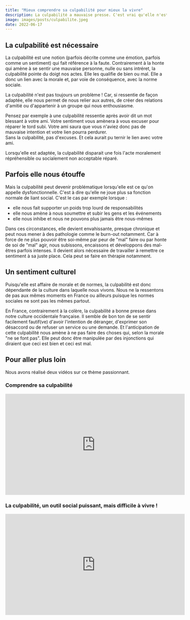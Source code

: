 ```yaml
---
title: "Mieux comprendre sa culpabilité pour mieux la vivre"
description: La culpabilité a mauvaise presse. C'est vrai qu'elle n'est pas très agréable à ressentir, mais elle est pourtant nécessaire à notre vie en société et à nos relations avec les autres. C'est donc un allié incompris.
image: images/posts/culpabilite.jpeg
date: 2022-06-17
---
```


## La culpabilité est nécessaire

La culpabilité est une notion (parfois décrite comme une émotion, parfois comme un sentiment) qui fait référence à la faute. Contrairement à la honte qui amène à se sentir une mauvaise personne, nulle ou sans intréret, la culpabilité pointe du doigt nos actes. Elle les qualifie de bien ou mal. Elle a donc un lien avec la morale et, par voie de conséquence, avec la norme sociale.

La culpabilité n'est pas toujours un problème ! Car, si ressentie de façon adaptée, elle nous permet de nous relier aux autres, de créer des relations d'amitié ou d'appartenir à un groupe qui nous enthousiasme.

Pensez par exemple à une culpabilité ressentie après avoir dit un mot blessant à votre ami. Votre sentiment vous amènera à vous excuser pour réparer le tord subi. Votre ami saura que vous n'aviez donc pas de mauvaise intention et votre lien pourra perdurer.  
Sans la culpabilité, pas d'excuses. Et cela aurait pu ternir le lien avec votre ami.

Lorsqu'elle est adaptée, la culpabilité disparait une fois l'acte moralement répréhensible ou socialement non acceptable réparé.

## Parfois elle nous étouffe

Mais la culpabilité peut devenir problématique lorsqu'elle est ce qu'on appelle dysfonctionnelle. C'est à dire qu'elle ne joue plus sa fonction normale de liant social.
C'est le cas par exemple lorsque :

- elle nous fait supporter un poids trop lourd de responsabilités
- elle nous amène à nous soumettre et subir les gens et les événements
- elle nous inhibe et nous ne pouvons plus jamais être nous-mêmes

Dans ces circonstances, elle devient envahissante, presque chronique et peut nous mener à des pathologie comme le burn-out notamment. Car à force de ne plus pouvoir être soi-même par peur de "mal" faire ou par honte de soi de "mal" agir, nous subissons, encaissons et développons des mal-êtres parfois intenses.
Il devient alors nécessaire de travailler à remettre ce sentiment à sa juste place. Cela peut se faire en thérapie notamment.

## Un sentiment culturel

Puisqu'elle est affaire de morale et de normes, la culpabilité est donc dépendante de la culture dans laquelle nous vivons. Nous ne la ressentons de pas aux mêmes moments en France ou ailleurs puisque les normes sociales ne sont pas les mêmes partout.

En France, contrairement à la colère, la culpabilité a bonne presse dans notre culture occidentale française. Il semble de bon ton de se sentir facilement fautif(ve) d'avoir l'intention de déranger, d'exprimer son désaccord ou de refuser un service ou une demande. Et l'anticipation de cette culpabilité nous amène à ne pas faire des choses qui, selon la morale "ne se font pas". Elle peut donc être manipulée par des injonctions qui diraient que ceci est bien et ceci est mal.

## Pour aller plus loin

Nous avons réalisé deux vidéos sur ce thème passionnant.

### Comprendre sa culpabilité

<iframe width="560" height="315" src="https://www.youtube.com/embed/NuXIkX6GAcM" title="YouTube video player" frameborder="0" allow="accelerometer; autoplay; clipboard-write; encrypted-media; gyroscope; picture-in-picture" allowfullscreen></iframe>

### La culpabilité, un outil social puissant, mais difficile à vivre !

<iframe width="560" height="315" src="https://www.youtube.com/embed/GiUE-w71bp0" title="YouTube video player" frameborder="0" allow="accelerometer; autoplay; clipboard-write; encrypted-media; gyroscope; picture-in-picture" allowfullscreen></iframe>
